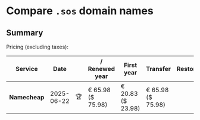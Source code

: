 # Compare `.sos` domain names

## Summary

Pricing (excluding taxes):

| Service | Date |  | / Renewed year | First year | Transfer | Restoration |
|--|--|--|--|--|--|--|
| **Namecheap** | 2025-06-22 | 🏆 | € 65.98<br>($ 75.98) | € 20.83<br>($ 23.98) | € 65.98<br>($ 75.98) |  |
